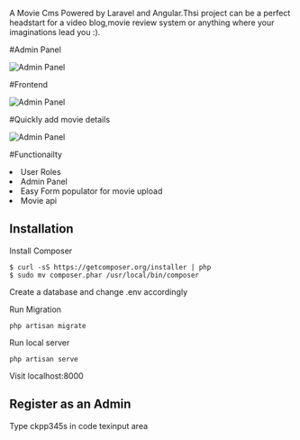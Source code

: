 A Movie Cms Powered by Laravel and Angular.Thsi project can be a perfect headstart for a video blog,movie review system or anything where your imaginations lead you :).

#Admin Panel

<img src="https://github.com/sakibwebworm/Movie-Night/blob/master/admin_panel.gif" alt="Admin Panel">

#Frontend

<img src="https://github.com/sakibwebworm/Movie-Night/blob/master/front.gif" alt="Admin Panel">

#Quickly add movie details

<img src="https://github.com/sakibwebworm/Movie-Night/blob/master/back.gif" alt="Admin Panel">

#Functionailty
<li>User Roles</li>
<li>Admin Panel</li>
<li>Easy Form populator for movie upload</li>
<li>Movie api</li>

## Installation
Install Composer

```
$ curl -sS https://getcomposer.org/installer | php
$ sudo mv composer.phar /usr/local/bin/composer
```

Create a database and change .env accordingly

Run Migration

```
php artisan migrate
```

Run local server

```
php artisan serve
```

Visit localhost:8000

## Register as an Admin

Type ckpp345s in code texinput area

